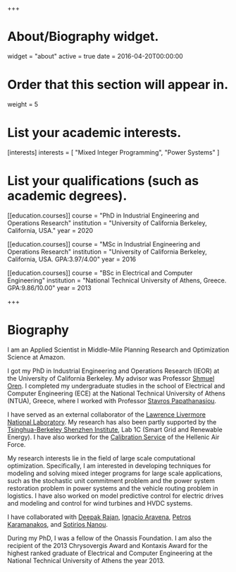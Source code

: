 +++
# About/Biography widget.
widget = "about"
active = true
date = 2016-04-20T00:00:00

# Order that this section will appear in.
weight = 5

# List your academic interests.
[interests]
  interests = [
    "Mixed Integer Programming",
    "Power Systems"
  ]

# List your qualifications (such as academic degrees).
[[education.courses]]
  course = "PhD in Industrial Engineering and Operations Research"
  institution = "University of California Berkeley, California, USA."
  year = 2020

[[education.courses]]
  course = "MSc in Industrial Engineering and Operations Research"
  institution = "University of California Berkeley, California, USA. GPA:3.97/4.00"
  year = 2016

[[education.courses]]
  course = "BSc in Electrical and Computer Engineering"
  institution = "National Technical University of Athens, Greece. GPA:9.86/10.00"
  year = 2013

+++

# Biography

I am an Applied Scientist in Middle-Mile Planning Research and Optimization Science at Amazon.

I got my PhD in Industrial Engineering and Operations Research (IEOR) at the University of California Berkeley. My advisor was Professor  [Shmuel Oren](http://www.ieor.berkeley.edu/~oren/). I completed my undergraduate studies in the school of Electrical and Computer Engineering (ECE) at the National Technical University of Athens (NTUA), Greece, where I worked with Professor [Stavros Papathanasiou](http://users.ntua.gr/stpapath/index_en.htm).

I have served as an external collaborator of the [Lawrence Livermore National Laboratory](https://www.llnl.gov/). My research has also been partly supported by the [Tsinghua-Berkeley Shenzhen Institute](https://tbsi.berkeley.edu/home), Lab 1C (Smart Grid and Renewable Energy). I have also worked for the [Calibration Service](https://www.haf.gr/en/structure/hafsc/haf-calibration-agency/) of the Hellenic Air Force.

My research interests lie in the field of large scale computational optimization. Specifically, I am interested in developing techniques for modeling and solving mixed integer programs for large scale applications, such as the stochastic unit commitment problem and the power system restoration problem in power systems and the vehicle routing problem in logistics.
I have also worked on model predictive control for electric drives and modeling and control for wind turbines and HVDC systems. 

I have collaborated with [Deepak Rajan](https://scholar.google.com/citations?user=SUdiz2AAAAAJ&hl=en), [Ignacio Aravena](https://sites.google.com/site/iaravenasolis/home), [Petros Karamanakos](https://scholar.google.com/citations?user=70EUJnQAAAAJ&hl=en), and [Sotirios Nanou](https://scholar.google.gr/citations?user=3OHbnFAAAAAJ&hl=el).

During my PhD, I was a fellow of the Onassis Foundation. I am also the recipient of the 2013 Chrysovergis Award and Kontaxis Award for the highest ranked graduate of Electrical and Computer Engineering at the National Technical University of Athens the year 2013.
